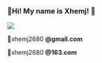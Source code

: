 ### 👋Hi! My name is Xhemj! 👋
![](https://github-readme-stats.vercel.app/api?username=xhemj&show_icons=true)

💬xhemj2680 **@gmail.com**

💬xhemj2680 **@163.com**
<!--
**xhemj/xhemj** is a ✨ _special_ ✨ repository because its `README.md` (this file) appears on your GitHub profile.

Here are some ideas to get you started:

- 🔭 I’m currently working on ...
- 🌱 I’m currently learning ...
- 👯 I’m looking to collaborate on ...
- 🤔 I’m looking for help with ...
- 💬 Ask me about ...
- 📫 How to reach me: ...
- 😄 Pronouns: ...
- ⚡ Fun fact: ...
-->
